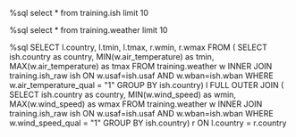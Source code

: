 %sql
select * from training.ish limit 10


%sql
select * from training.weather limit 10


%sql
SELECT
  l.country,
  l.tmin,
  l.tmax,
  r.wmin,
  r.wmax
FROM (
  SELECT
      ish.country as country,
      MIN(w.air_temperature) as tmin,
      MAX(w.air_temperature) as tmax
  FROM training.weather w
  INNER JOIN training.ish_raw ish
      ON w.usaf=ish.usaf
      AND w.wban=ish.wban
  WHERE
      w.air_temperature_qual = "1"
  GROUP BY ish.country) l
FULL OUTER JOIN (
  SELECT
      ish.country as country,
      MIN(w.wind_speed) as wmin,
      MAX(w.wind_speed) as wmax
  FROM training.weather w
  INNER JOIN training.ish_raw ish
      ON w.usaf=ish.usaf
      AND w.wban=ish.wban
  WHERE
      w.wind_speed_qual = "1"
  GROUP BY ish.country) r
ON l.country = r.country